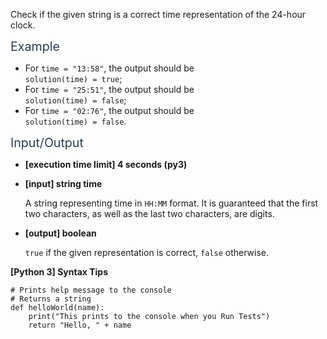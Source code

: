 <p>Check if the given string is a correct time representation of the 24-hour clock.</p>
<p><span class="markdown--header" style="color:#2b3b52;font-size:1.4em">Example</span></p>
<ul>
<li>For <code>time = "13:58"</code>, the output should be<br />
<code>solution(time) = true</code>;</li>
<li>For <code>time = "25:51"</code>, the output should be<br />
<code>solution(time) = false</code>;</li>
<li>For <code>time = "02:76"</code>, the output should be<br />
<code>solution(time) = false</code>.</li>
</ul>
<p><span class="markdown--header" style="color:#2b3b52;font-size:1.4em">Input/Output</span></p>
<ul>
<li>
<p><strong>[execution time limit] 4 seconds (py3)</strong></p>
</li>
<li>
<p><strong>[input] string time</strong></p>
<p>A string representing time in <code>HH:MM</code> format. It is guaranteed that the first two characters, as well as the last two characters, are digits.</p>
</li>
<li>
<p><strong>[output] boolean</strong></p>
<p><code>true</code> if the given representation is correct, <code>false</code> otherwise.</p>
</li>
</ul>
<p><strong>[Python 3] Syntax Tips</strong></p>
<pre><code class="language-python"><span class="hljs-comment"># Prints help message to the console</span>
<span class="hljs-comment"># Returns a string</span>
<span class="hljs-keyword">def</span> <span class="hljs-title function_">helloWorld</span>(<span class="hljs-params">name</span>):
    <span class="hljs-built_in">print</span>(<span class="hljs-string">"This prints to the console when you Run Tests"</span>)
    <span class="hljs-keyword">return</span> <span class="hljs-string">"Hello, "</span> + name

</code></pre>
